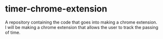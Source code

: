 # timer-chrome-extension
A repository containing the code that goes into making a chrome extension. I will be making a chrome extension that allows the user to track the passing of time.
